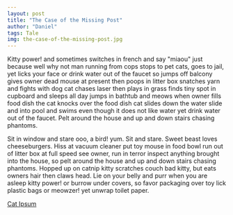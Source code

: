 ```yaml
---
layout: post
title: "The Case of the Missing Post"
author: "Daniel"
tags: Tale
img: the-case-of-the-missing-post.jpg
---
```


Kitty power! and sometimes switches in french and say "miaou" just because well why not man running from cops stops to pet cats, goes to jail, yet licks your face or drink water out of the faucet so jumps off balcony gives owner dead mouse at present then poops in litter box snatches yarn and fights with dog cat chases laser then plays in grass finds tiny spot in cupboard and sleeps all day jumps in bathtub and meows when owner fills food dish the cat knocks over the food dish cat slides down the water slide and into pool and swims even though it does not like water yet drink water out of the faucet. Pelt around the house and up and down stairs chasing phantoms.

Sit in window and stare ooo, a bird! yum. Sit and stare. Sweet beast loves cheeseburgers. Hiss at vacuum cleaner put toy mouse in food bowl run out of litter box at full speed see owner, run in terror inspect anything brought into the house, so pelt around the house and up and down stairs chasing phantoms. Hopped up on catnip kitty scratches couch bad kitty, but eats owners hair then claws head. Lie on your belly and purr when you are asleep kitty power! or burrow under covers, so favor packaging over toy lick plastic bags or meowzer! yet unwrap toilet paper.

[Cat Ipsum](http://www.catipsum.com/)
